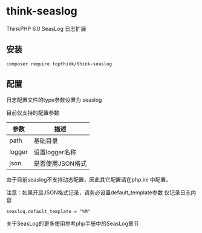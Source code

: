 # think-seaslog

ThinkPHP 6.0 SeasLog 日志扩展

## 安装

~~~
composer require topthink/think-seaslog
~~~

## 配置

日志配置文件的type参数设置为 seaslog

目前仅支持的配置参数

|参数|描述|
|---|---|
| path |基础目录|
| logger |设置logger名称|
| json |是否使用JSON格式|

由于目前seaslog不支持动态配置，因此其它配置请在php.ini 中配置。

注意：如果开启JSON格式记录，请务必设置default_template参数 仅记录日志内容

~~~
seaslog.default_template = "%M"
~~~

关于SeasLog的更多使用参考php手册中的SeasLog章节